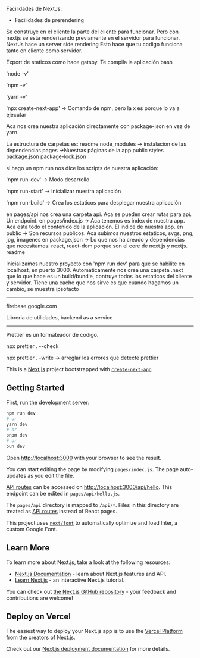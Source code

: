 Facilidades de NextJs:

- Facilidades de prerendering

Se construye en el cliente la parte del cliente para funcionar. Pero con nextjs se esta renderizando previamente en el servidor para funcionar. NextJs hace un server side rendering
Esto hace que tu codigo funciona tanto en cliente como servidor.

Export de staticos como hace gatsby. Te compila la aplicación
bash

'node -v'

'npm -v'

'yarn -v'

'npx create-next-app' -> Comando de npm, pero la x es porque lo va a ejecutar

Aca nos crea nuestra aplicación directamente con package-json en vez de yarn.

La estructura de carpetas es:
readme
node_modules -> instalacion de las dependencias
pages ->Nuestras páginas de la app
public
styles
package.json
package-lock.json

si hago un npm run nos dice los scripts de nuestra aplicación:

'npm run-dev' -> Modo desarrollo

'npm run-start' -> Inicializar nuestra aplicación

'npm run-build' -> Crea los estaticos para desplegar nuestra aplicación

en pages/api nos crea una carpeta api. Aca se pueden crear rutas para api. Un endpoint.
en pages/index.js -> Aca tenemos es index de nuestra app. Aca esta todo el contenido de la aplicación. El indice de nuestra app.
en public -> Son recursos publicos. Aca subimos nuestros estaticos, svgs, png, jpg, imagenes
en package.json -> Lo que nos ha creado y dependencias que necesitamos: react, react-dom porque son el core de next.js y nextjs.
readme

Inicializamos nuestro proyecto con 'npm run dev' para que se habilite en localhost, en puerto 3000. Automaticamente nos crea una carpeta .next que lo que hace es un build/bundle, contruye todos los estaticos del cliente y servidor. Tiene una cache que nos sirve es que cuando hagamos un cambio, se muestra ipsofacto

---

firebase.google.com

Libreria de utilidades, backend as a service



---

Prettier es un formateador de codigo.

npx prettier . --check

npx prettier . -write -> arreglar los errores que detecte prettier

This is a [Next.js](https://nextjs.org/) project bootstrapped with [`create-next-app`](https://github.com/vercel/next.js/tree/canary/packages/create-next-app).

## Getting Started

First, run the development server:

```bash
npm run dev
# or
yarn dev
# or
pnpm dev
# or
bun dev
```

Open [http://localhost:3000](http://localhost:3000) with your browser to see the result.

You can start editing the page by modifying `pages/index.js`. The page auto-updates as you edit the file.

[API routes](https://nextjs.org/docs/api-routes/introduction) can be accessed on [http://localhost:3000/api/hello](http://localhost:3000/api/hello). This endpoint can be edited in `pages/api/hello.js`.

The `pages/api` directory is mapped to `/api/*`. Files in this directory are treated as [API routes](https://nextjs.org/docs/api-routes/introduction) instead of React pages.

This project uses [`next/font`](https://nextjs.org/docs/basic-features/font-optimization) to automatically optimize and load Inter, a custom Google Font.

## Learn More

To learn more about Next.js, take a look at the following resources:

- [Next.js Documentation](https://nextjs.org/docs) - learn about Next.js features and API.
- [Learn Next.js](https://nextjs.org/learn) - an interactive Next.js tutorial.

You can check out [the Next.js GitHub repository](https://github.com/vercel/next.js/) - your feedback and contributions are welcome!

## Deploy on Vercel

The easiest way to deploy your Next.js app is to use the [Vercel Platform](https://vercel.com/new?utm_medium=default-template&filter=next.js&utm_source=create-next-app&utm_campaign=create-next-app-readme) from the creators of Next.js.

Check out our [Next.js deployment documentation](https://nextjs.org/docs/deployment) for more details.
